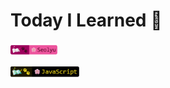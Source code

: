 # Today I Learned :memo:

<a href="https://github.com/seol-yu" target="_blank">
    <p align="left">
        <img src="https://github.com/seol-yu/TIL/blob/master/imgs/author-badge.png?raw=true" height=20 />
    </p>
</a>
<a href="https://github.com/seol-yu/TIL/tree/master/JavaScript" target="_blank">
    <p align="left">
        <img src="https://github.com/seol-yu/TIL/blob/master/imgs/javascript-badge.png?raw=true" height=20 />
    </p>
</a>